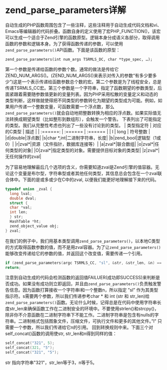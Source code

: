 # zend_parse_parameters详解

自动生成的PHP函数周围包含了一些注释，这些注释用于自动生成代码文档和vi、Emacs等编辑器的代码折叠。函数自身的定义使用了宏PHP_FUNCTION()，该宏可以生成一个适合于Zend引擎的函数原型。逻辑本身分成语义各部分，取得调用函数的参数和逻辑本身。为了获得函数传递的参数，可以使用`zend_parse_parameters()`API函数。下面是该函数的原型：
```
zend_parse_parameters(int num_args TSRMLS_DC, char *type_spec, …);
```

第一个参数是传递给函数的参数个数。通常的做法是传给它ZEND_NUM_ARGS()。(ZEND_NUM_ARGS()来表示对传入的参数“有多少要多少”)这是一个表示传递给函数参数总个数的宏。第二个参数是为了线程安全，总是传递TSRMLS_CC宏。第三个参数是一个字符串，指定了函数期望的参数类型，后面紧跟着需要随参数值更新的变量列表。因为PHP采用松散的变量定义和动态的类型判断，这样做就使得把不同类型的参数转化为期望的类型成为可能。例如，如果用户传递一个整数变量，可函数需要一个浮点数，那么`zend_parse_parameters()`就会自动地把整数转换为相应的浮点数。如果实际值无法转换成期望类型（比如整形到数组形），会触发一个警告。
下表列出了可能指定的类型。我们从完整性考虑也列出了一些没有讨论到的类型。
| 类型指定符 | 对应的C类型 | 描述 |
| :======: | :====== | :====== |
| l | long | 符号整数 |
|d|double|浮点数|
|s|char \*,int|二进制字符串，长度|
|b|zend_bool|逻辑型（1或0）|
|r|zval\*|资源（文件指针，数据库连接等）|
|a|zval\*|联合数组|
|o|zval\*|任何类型的对象|
|O|zval\*|指定类型的对象。需要提供目标对象的类类型|
|z|zval\*|无任何操作的zval|
 
为了容易地理解最后几个选项的含义，你需要知道zval是Zend引擎的值容器。无论这个变量是布尔型，字符串型或者其他任何类型，其信息总会包含在一个zval联合体中。下面的是或多或少在C中的zval, 以便我们能更好地理解接下来的代码。
```c
typedef union _zval {
  long lval;
  double dval;
  struct {
  char *val;
  int len;
  } str;
  HashTable *ht;
  zend_object_value obj;
} zval;
```
 
在我们的例子中，我们用基本类型调用`zend_parse_parameters()`，以本地C类型的方式取得函数参数的值，而不是用zval容器。为了让`zend_parse_parameters()`能够改变传递给它的参数的值，并返回这个改变值，需要传递一个引用。
```c
if (zend_parse_parameters(argc TSRMLS_CC, "sl", &str, &str_len, &n) == FAILURE)
return;
```

注意到自动生成的代码会检测函数的返回值FAILUER(成功即SUCCESS)来判断是否成功。如果没有成功则立即返回，并且由`zend_parse_parameters()`负责触发警告信息。因为函数打算接收一个字符串l和一个整数n，所以指定 ”sl” 作为其类型指示符。s需要两个参数，所以我们传递参考char * 和 int (str 和 str_len)给`zend_parse_parameters()`函数。无论什么时候，记得总是在代码中使用字符串长度str_len来确保函数工作在二进制安全的环境中。不要使用strlen()和strcpy()，除非你不介意函数在二进制字符串下不能工作。二进制字符串是包含有nulls的字符串。二进制格式包括图象文件，压缩文件，可执行文件和更多的其他文件。”l” 只需要一个参数，所以我们传递给它n的引用。
回到转换规则中来。下面三个对self_concat()函数的调用使str, str_len和n得到同样的值：
```c
self_concat("321", 5);
self_concat(321, "5");
self_concat("321", "5");
```
str 指向字符串"321"，str_len等于3，n等于5。
